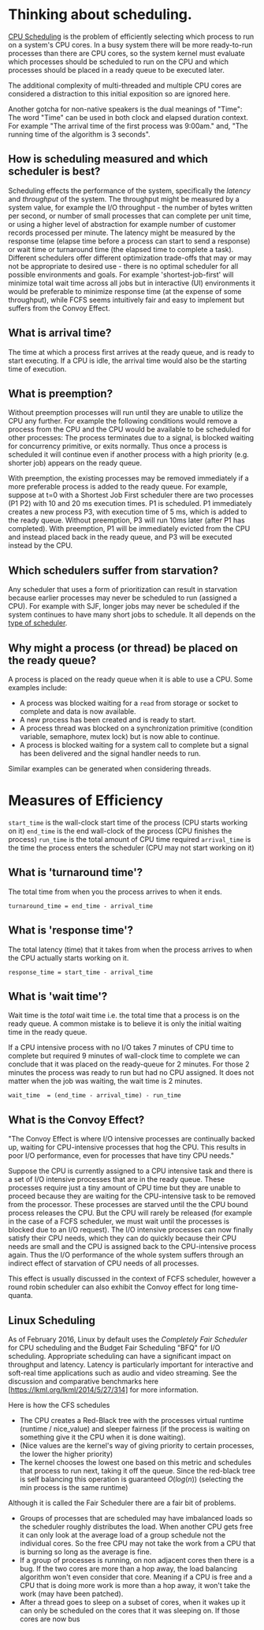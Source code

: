 # Thinking about scheduling.

[CPU Scheduling](https://en.wikipedia.org/wiki/Scheduling_(computing)) is the problem of efficiently selecting which process to run on a system's CPU cores. In a busy system there will be more ready-to-run processes than there are CPU cores, so the system kernel must evaluate which processes should be scheduled to run on the CPU and which processes should be placed in a ready queue to be executed later.

The additional complexity of multi-threaded and multiple CPU cores are considered a distraction to this initial exposition so are ignored here.

Another gotcha for non-native speakers is the dual meanings of "Time": The word "Time" can be used in both clock and elapsed duration context. For example "The arrival time of the first process was 9:00am." and, "The running time of the algorithm is 3 seconds".

## How is scheduling measured and which scheduler is best?

Scheduling effects the performance of the system, specifically the *latency* and *throughput* of the system. The throughput might be measured by a system value, for example the I/O throughput - the number of bytes written per second, or number of small processes that can complete per unit time, or using a higher level of abstraction for example number of customer records processed per minute. The latency might be measured by the response time (elapse time before a process can start to send a response) or wait time or turnaround time (the elapsed time to complete a task). Different schedulers offer different optimization trade-offs that may or may not be appropriate to desired use - there is no optimal scheduler for all possible environments and goals. For example 'shortest-job-first' will minimize total wait time across all jobs but in interactive (UI) environments it would be preferable to minimize response time (at the expense of some throughput), while FCFS seems intuitively fair and easy to implement but suffers from the Convoy Effect.

## What is arrival time?

The time at which a process first arrives at the ready queue, and is ready to start executing. If a CPU is idle, the arrival time would also be the starting time of execution.

## What is preemption?

Without preemption processes will run until they are unable to utilize the CPU any further. For example the following conditions would remove a process from the CPU and the CPU would be available to be scheduled for other processes: The process terminates due to a signal, is blocked waiting for concurrency primitive, or exits normally.
Thus once a process is scheduled it will continue even if another process with a high priority (e.g. shorter job) appears on the ready queue.

With preemption, the existing processes may be removed immediately if a more preferable process is added to the ready queue. For example, suppose at t=0 with a Shortest Job First scheduler there are two processes (P1 P2) with 10 and 20 ms execution times. P1 is scheduled. P1 immediately creates a new process P3, with execution time of 5 ms, which is added to the ready queue. Without preemption, P3 will run 10ms later (after P1 has completed). With preemption, P1 will be immediately evicted from the CPU and instead placed back in the ready queue, and P3 will be executed instead by the CPU.

## Which schedulers suffer from starvation?
Any scheduler that uses a form of prioritization can result in starvation because earlier processes may never be scheduled to run (assigned a CPU). For example with SJF, longer jobs may never be scheduled if the system continues to have many short jobs to schedule. It all depends on the [type of scheduler](https://en.wikipedia.org/wiki/Scheduling_(computing)#Types_of_operating_system_schedulers).

## Why might a process (or thread) be placed on the ready queue?

A process is placed on the ready queue when it is able to use a CPU. Some examples include:
* A process was blocked waiting for a `read` from storage or socket to complete and data is now available.
* A new process has been created and is ready to start.
* A process thread was blocked on a synchronization primitive (condition variable, semaphore, mutex lock) but is now able to continue.
* A process is blocked waiting for a system call to complete but a signal has been delivered and the signal handler needs to run.

Similar examples can be generated when considering threads.

# Measures of Efficiency

`start_time` is the wall-clock start time of the process (CPU starts working on it)
`end_time` is the end wall-clock of the process (CPU finishes the process)
`run_time` is the total amount of CPU time required
`arrival_time` is the time the process enters the scheduler (CPU may not start working on it)

## What is 'turnaround time'?

The total time from when you the process arrives to when it ends.

`turnaround_time = end_time - arrival_time`

## What is 'response time'?

The total latency (time) that it takes from when the process arrives to when the CPU actually starts working on it.

`response_time = start_time - arrival_time`

## What is 'wait time'?

Wait time is the *total* wait time i.e. the total time that a process is on the ready queue. A common mistake is to believe it is only the initial waiting time in the ready queue.

If a CPU intensive process with no I/O takes 7 minutes of CPU time to complete but required 9 minutes of wall-clock time to complete we can conclude that it was placed on the ready-queue for 2 minutes. For those 2 minutes the process was ready to run but had no CPU assigned. It does not matter when the job was waiting, the wait time is 2 minutes.

`wait_time  = (end_time - arrival_time) - run_time`


## What is the Convoy Effect?

"The Convoy Effect is where I/O intensive processes are continually backed up, waiting for CPU-intensive processes that hog the CPU. This results in poor I/O performance, even for processes that have tiny CPU needs."

Suppose the CPU is currently assigned to a CPU intensive task and there is a set of I/O intensive processes that are in the ready queue. These processes require just a tiny amount of CPU time but they are unable to proceed because they are waiting for the CPU-intensive task to be removed from the processor. These processes are starved until the the CPU bound process releases the CPU. But the CPU will rarely be released (for example in the case of a FCFS scheduler, we must wait until the processes is blocked due to an I/O request). The I/O intensive processes can now finally satisfy their CPU needs, which they can do quickly because their CPU needs are small and the CPU is assigned back to the CPU-intensive process again. Thus the I/O performance of the whole system suffers through an indirect effect of starvation of CPU needs of all processes.

This effect is usually discussed in the context of FCFS scheduler, however a round robin scheduler can also exhibit the Convoy effect for long time-quanta.


## Linux Scheduling
As of February 2016, Linux by default uses the *Completely Fair Scheduler* for CPU scheduling and the Budget Fair Scheduling "BFQ" for I/O scheduling. Appropriate scheduling can have a significant impact on throughput and latency. Latency is particularly important for interactive and soft-real time applications such as audio and video streaming. See the discussion and comparative benchmarks here [https://lkml.org/lkml/2014/5/27/314] for more information.

Here is how the CFS schedules

* The CPU creates a Red-Black tree with the processes virtual runtime (runtime / nice\_value) and sleeper fairness (if the process is waiting on something give it the CPU when it is done waiting).
* (Nice values are the kernel's way of giving priority to certain processes, the lower the higher priority)
* The kernel chooses the lowest one based on this metric and schedules that process to run next, taking it off the queue. Since the red-black tree is self balancing this operation is guaranteed $O(log(n))$ (selecting the min process is the same runtime)


Although it is called the Fair Scheduler there are a fair bit of problems.

* Groups of processes that are scheduled may have imbalanced loads so the scheduler roughly distributes the load. When another CPU gets free it can only look at the average load of a group schedule not the individual cores. So the free CPU may not take the work from a CPU that is burning so long as the average is fine.
* If a group of processes is running, on non adjacent cores then there is a bug. If the two cores are more than a hop away, the load balancing algorithm won't even consider that core. Meaning if a CPU is free and a CPU that is doing more work is more than a hop away, it won't take the work (may have been patched).
* After a thread goes to sleep on a subset of cores, when it wakes up it can only be scheduled on the cores that it was sleeping on. If those cores are now bus

